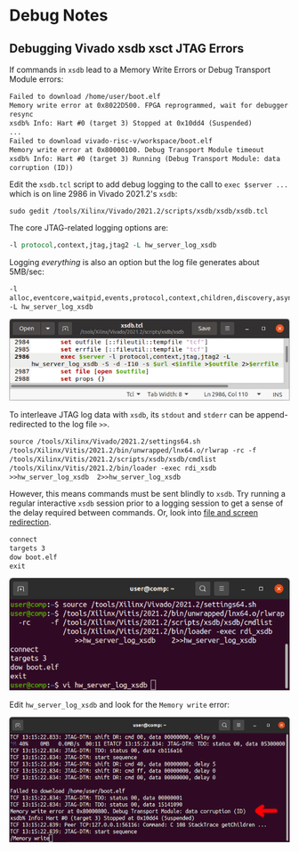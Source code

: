 # Debug Notes

## Debugging Vivado xsdb xsct JTAG Errors

If commands in `xsdb` lead to a Memory Write Errors or Debug Transport Module errors:
```Shell
Failed to download /home/user/boot.elf
Memory write error at 0x8022D500. FPGA reprogrammed, wait for debugger resync
xsdb% Info: Hart #0 (target 3) Stopped at 0x10dd4 (Suspended)
...
Failed to download vivado-risc-v/workspace/boot.elf
Memory write error at 0x80000100. Debug Transport Module timeout
xsdb% Info: Hart #0 (target 3) Running (Debug Transport Module: data corruption (ID))
```

Edit the `xsdb.tcl` script to add debug logging to the call to `exec $server ...` which is on line 2986 in Vivado 2021.2's `xsdb`:
```Shell
sudo gedit /tools/Xilinx/Vivado/2021.2/scripts/xsdb/xsdb/xsdb.tcl
```

The core JTAG-related logging options are:
```Tcl
-l protocol,context,jtag,jtag2 -L hw_server_log_xsdb
```

Logging *everything* is also an option but the log file generates about 5MB/sec:
```
-l alloc,eventcore,waitpid,events,protocol,context,children,discovery,asyncreq,proxy,tcflog,elf,stack,plugin,shutdown,disasm,jtag,jtag2,slave,dpc -L hw_server_log_xsdb
```

![Edit xsdb.tcl to enable JTAG Debug](img/Edit_xsdb_tcl_to_enable_JTAG_Debug.png)

To interleave JTAG log data with `xsdb`, its `stdout` and `stderr` can be append-redirected to the log file `>>`.
```Shell
source /tools/Xilinx/Vivado/2021.2/settings64.sh
/tools/Xilinx/Vitis/2021.2/bin/unwrapped/lnx64.o/rlwrap -rc -f /tools/Xilinx/Vitis/2021.2/scripts/xsdb/xsdb/cmdlist /tools/Xilinx/Vitis/2021.2/bin/loader -exec rdi_xsdb  >>hw_server_log_xsdb  2>>hw_server_log_xsdb
```

However, this means commands must be sent blindly to `xsdb`. Try running a regular interactive `xsdb` session prior to a logging session to get a sense of the delay required between commands. Or, look into [file and screen redirection](https://unix.stackexchange.com/questions/333198/bash-redirect-stderr-to-file-and-stdout-stderr-to-screen).
```
connect
targets 3
dow boot.elf
exit
```

![xsdb ](img/xsdb_into_hw_server_log_xsdb.png)


Edit `hw_server_log_xsdb` and look for the `Memory write` error:

![Edit hw_server_log_xsdb](img/vi_hw_server_log_xsdb.png)

